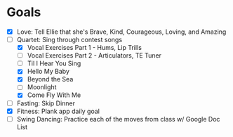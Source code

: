 # Goals

- [x] Love: Tell Ellie that she's Brave, Kind, Courageous, Loving, and Amazing
- [ ] Quartet: Sing through contest songs
  - [x] Vocal Exercises Part 1 - Hums, Lip Trills
  - [ ] Vocal Exercises Part 2 - Articulators, TE Tuner
  - [ ] Til I Hear You Sing
  - [x] Hello My Baby
  - [x] Beyond the Sea
  - [ ] Moonlight
  - [x] Come Fly With Me 
- [ ] Fasting: Skip Dinner
- [x] Fitness: Plank app daily goal
- [ ] Swing Dancing: Practice each of the moves from class w/ Google Doc List
